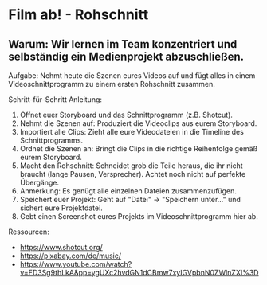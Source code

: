 # Film ab! - Rohschnitt

## Warum: Wir lernen im Team konzentriert und selbständig ein Medienprojekt abzuschließen.

Aufgabe: Nehmt heute die Szenen eures Videos auf und fügt alles in einem Videoschnittprogramm zu einem ersten Rohschnitt zusammen.

Schritt-für-Schritt Anleitung:
1. Öffnet euer Storyboard und das Schnittprogramm (z.B. Shotcut).
2. Nehmt die Szenen auf: Produziert die Videoclips aus eurem Storyboard.
3. Importiert alle Clips: Zieht alle eure Videodateien in die Timeline des Schnittprogramms.
4. Ordnet die Szenen an: Bringt die Clips in die richtige Reihenfolge gemäß eurem Storyboard.
5. Macht den Rohschnitt: Schneidet grob die Teile heraus, die ihr nicht braucht (lange Pausen, Versprecher). Achtet noch nicht auf perfekte Übergänge.
  1. Anmerkung: Es genügt alle einzelnen Dateien zusammenzufügen. 
7. Speichert euer Projekt: Geht auf "Datei" -> "Speichern unter..." und sichert eure Projektdatei.
8. Gebt einen Screenshot eures Projekts im Videoschnittprogramm hier ab.

Ressourcen:
* https://www.shotcut.org/
* https://pixabay.com/de/music/
* https://www.youtube.com/watch?v=FD3Sg9thLkA&pp=ygUXc2hvdGN1dCBmw7xyIGVpbnN0ZWlnZXI%3D
